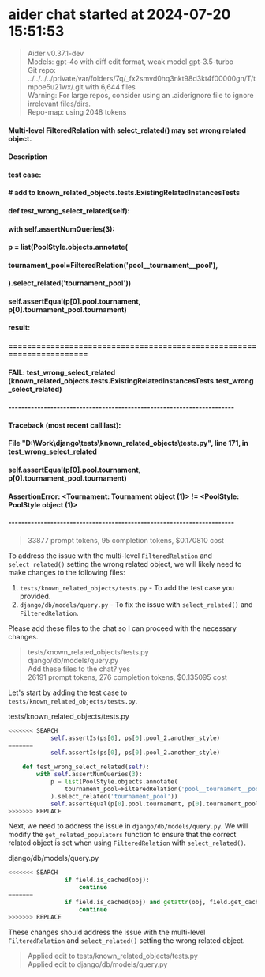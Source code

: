 
# aider chat started at 2024-07-20 15:51:53

> Aider v0.37.1-dev  
> Models: gpt-4o with diff edit format, weak model gpt-3.5-turbo  
> Git repo: ../../../../private/var/folders/7q/_fx2smvd0hq3nkt98d3kt4f00000gn/T/tmpoe5u21wx/.git with 6,644 files  
> Warning: For large repos, consider using an .aiderignore file to ignore irrelevant files/dirs.  
> Repo-map: using 2048 tokens  

#### Multi-level FilteredRelation with select_related() may set wrong related object.  
#### Description  
#### 	  
#### test case:  
#### # add to known_related_objects.tests.ExistingRelatedInstancesTests  
#### 	def test_wrong_select_related(self):  
#### 		with self.assertNumQueries(3):  
#### 			p = list(PoolStyle.objects.annotate(  
#### 				tournament_pool=FilteredRelation('pool__tournament__pool'),  
#### 				).select_related('tournament_pool'))  
#### 			self.assertEqual(p[0].pool.tournament, p[0].tournament_pool.tournament)  
#### result:  
#### ======================================================================  
#### FAIL: test_wrong_select_related (known_related_objects.tests.ExistingRelatedInstancesTests.test_wrong_select_related)  
#### ----------------------------------------------------------------------  
#### Traceback (most recent call last):  
####  File "D:\Work\django\tests\known_related_objects\tests.py", line 171, in test_wrong_select_related  
#### 	self.assertEqual(p[0].pool.tournament, p[0].tournament_pool.tournament)  
#### AssertionError: <Tournament: Tournament object (1)> != <PoolStyle: PoolStyle object (1)>  
#### ----------------------------------------------------------------------  
> 33877 prompt tokens, 95 completion tokens, $0.170810 cost  

To address the issue with the multi-level `FilteredRelation` and `select_related()` setting the wrong related object, we will likely need to make changes to the following files:

1. `tests/known_related_objects/tests.py` - To add the test case you provided.
2. `django/db/models/query.py` - To fix the issue with `select_related()` and `FilteredRelation`.

Please add these files to the chat so I can proceed with the necessary changes.

> tests/known_related_objects/tests.py  
> django/db/models/query.py  
> Add these files to the chat? yes  
> 26191 prompt tokens, 276 completion tokens, $0.135095 cost  

Let's start by adding the test case to `tests/known_related_objects/tests.py`.

tests/known_related_objects/tests.py
```python
<<<<<<< SEARCH
            self.assertIs(ps[0], ps[0].pool_2.another_style)
=======
            self.assertIs(ps[0], ps[0].pool_2.another_style)

    def test_wrong_select_related(self):
        with self.assertNumQueries(3):
            p = list(PoolStyle.objects.annotate(
                tournament_pool=FilteredRelation('pool__tournament__pool'),
            ).select_related('tournament_pool'))
            self.assertEqual(p[0].pool.tournament, p[0].tournament_pool.tournament)
>>>>>>> REPLACE
```

Next, we need to address the issue in `django/db/models/query.py`. We will modify the `get_related_populators` function to ensure that the correct related object is set when using `FilteredRelation` with `select_related()`.

django/db/models/query.py
```python
<<<<<<< SEARCH
                if field.is_cached(obj):
                    continue
=======
                if field.is_cached(obj) and getattr(obj, field.get_cache_name(), None) is not None:
                    continue
>>>>>>> REPLACE
```

These changes should address the issue with the multi-level `FilteredRelation` and `select_related()` setting the wrong related object.

> Applied edit to tests/known_related_objects/tests.py  
> Applied edit to django/db/models/query.py  
